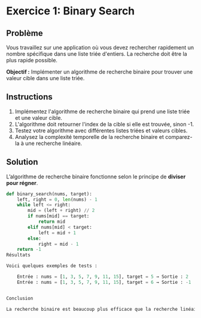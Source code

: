 # Exercice 1: Binary Search  
## Problème  
Vous travaillez sur une application où vous devez rechercher rapidement un nombre spécifique dans une liste triée d'entiers. La recherche doit être la plus rapide possible.  

**Objectif :** Implémenter un algorithme de recherche binaire pour trouver une valeur cible dans une liste triée.  

## Instructions  
1. Implémentez l'algorithme de recherche binaire qui prend une liste triée et une valeur cible.  
2. L'algorithme doit retourner l'index de la cible si elle est trouvée, sinon -1.  
3. Testez votre algorithme avec différentes listes triées et valeurs cibles.  
4. Analysez la complexité temporelle de la recherche binaire et comparez-la à une recherche linéaire.  

## Solution  
L’algorithme de recherche binaire fonctionne selon le principe de **diviser pour régner**.  

```python
def binary_search(nums, target):
    left, right = 0, len(nums) - 1
    while left <= right:
        mid = (left + right) // 2
        if nums[mid] == target:
            return mid
        elif nums[mid] < target:
            left = mid + 1
        else:
            right = mid - 1
    return -1
Résultats

Voici quelques exemples de tests :

    Entrée : nums = [1, 3, 5, 7, 9, 11, 15], target = 5 → Sortie : 2
    Entrée : nums = [1, 3, 5, 7, 9, 11, 15], target = 6 → Sortie : -1


Conclusion

La recherche binaire est beaucoup plus efficace que la recherche linéaire pour des listes triées, avec une complexité temporelle de O(log n) contre O(n) pour la recherche linéaire.

